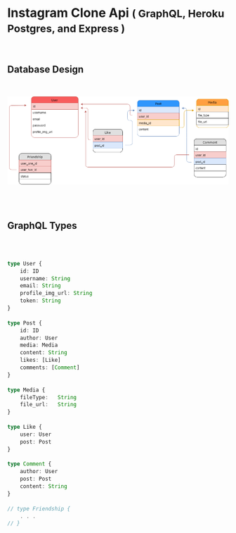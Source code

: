 # Instagram Clone Api <small>( GraphQL, Heroku Postgres, and Express )</small>

<br>

## Database Design

<br>

![Database Design](./img/instagram-clone-db-design.png)

<br>
<br>

## GraphQL Types

<br>

```typescript 

type User {
    id: ID
    username: String
    email: String
    profile_img_url: String
    token: String
}

type Post {
    id: ID
    author: User
    media: Media
    content: String
    likes: [Like]
    comments: [Comment]
}

type Media {
    fileType:   String
    file_url:   String
}

type Like {
    user: User
    post: Post
}

type Comment {
    author: User
    post: Post
    content: String
}

// type Friendship {
    . . .
// }

```